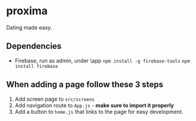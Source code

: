 # proxima
Dating made easy.

## Dependencies
- Firebase, run as admin, under \app
`npm install -g firebase-tools`
`npm install firebase`


## When adding a page follow these 3 steps

1. Add screen page to `src/screens` 
2. Add navigation route to `App.js` - **make sure to import it properly**
3. Add a button to `home.js` that links to the page for easy development.